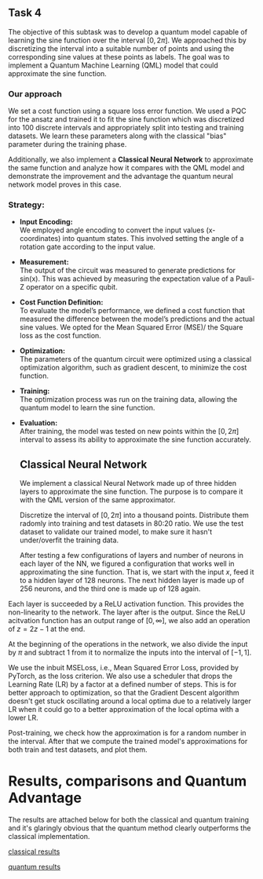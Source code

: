 ## Task 4

The objective of this subtask was to develop a quantum model capable of learning the sine function over the interval $[0, 2\pi]$. We approached this by discretizing the interval into a suitable number of points and using the corresponding sine values at these points as labels. The goal was to implement a Quantum Machine Learning (QML) model that could approximate the sine function.

### Our approach

We set a cost function using a square loss error function. We used a PQC for the ansatz and trained it to fit the sine function which was discretized into 100 discrete intervals and appropriately split into testing and training datasets. We learn these parameters along with the classical "bias" parameter during the training phase.

Additionally, we also implement a **Classical Neural Network** to approximate the same function and analyze how it compares with the QML model and demonstrate the improvement and the advantage the quantum neural network model proves in this case.

### Strategy:

- **Input Encoding:**  
  We employed angle encoding to convert the input values (x-coordinates) into quantum states. This involved setting the angle of a rotation gate according to the input value.

- **Measurement:**  
  The output of the circuit was measured to generate predictions for sin(x). This was achieved by measuring the expectation value of a Pauli-Z operator on a specific qubit.

- **Cost Function Definition:**  
  To evaluate the model’s performance, we defined a cost function that measured the difference between the model’s predictions and the actual sine values. We opted for the Mean Squared Error (MSE)/ the Square loss as the cost function.

- **Optimization:**  
  The parameters of the quantum circuit were optimized using a classical optimization algorithm, such as gradient descent, to minimize the cost function.

- **Training:**  
  The optimization process was run on the training data, allowing the quantum model to learn the sine function.

- **Evaluation:**  
  After training, the model was tested on new points within the $[0, 2\pi]$ interval to assess its ability to approximate the sine function accurately.

  ## Classical Neural Network

  We implement a classical Neural Network made up of three hidden layers to approximate the sine function. The purpose is to compare it with the QML version of the same approximator.

  Discretize the interval of $[0, 2\pi]$ into a thousand points. Distribute them radomly into training and test datasets in 80:20 ratio. We use the test dataset to validate our trained model, to make sure it hasn't under/overfit the training data.

  After testing a few configurations of layers and number of neurons in each layer of the NN, we figured a configuration that works well in approximating the sine function. That is, we start with the input $x$, feed it to a hidden layer of 128 neurons. The next hidden layer is made up of 256 neurons, and the third one is made up of 128 again. 

Each layer is succeeded by a ReLU activation function. This provides the non-linearity to the network. The layer after is the output. Since the ReLU acitvation function has an output range of $[0, \infty]$, we also add an operation of $z = 2z-1$ at the end.

At the beginning of the operations in the network, we also divide the input by $\pi$ and subtract 1 from it to normalize the inputs into the interval of $[-1,1]$.

We use the inbuit MSELoss, i.e., Mean Squared Error Loss, provided by PyTorch, as the loss criterion. We also use a scheduler that drops the Learning Rate (LR) by a factor at a defined number of steps. This is for better approach to optimization, so that the Gradient Descent algorithm doesn't get stuck oscillating around a local optima due to a relatively larger LR when it could go to a better approximation of the local optima with a lower LR.

Post-training, we check how the approximation is for a random number in the interval. After that we compute the trained model's approximations for both train and test datasets, and plot them.

# Results, comparisons and Quantum Advantage
The results are attached below for both the classical and quantum training and it's glaringly obvious that the quantum method clearly outperforms the classical implementation.

[classical results](https://github.com/shreyas-p56/QML-for-Conspicuity-Detection-in-Production/blob/main/Task-4/classical-pred.png?raw=true)

[quantum results](https://github.com/shreyas-p56/QML-for-Conspicuity-Detection-in-Production/blob/main/Task-4/quantum-pred.png?raw=true)